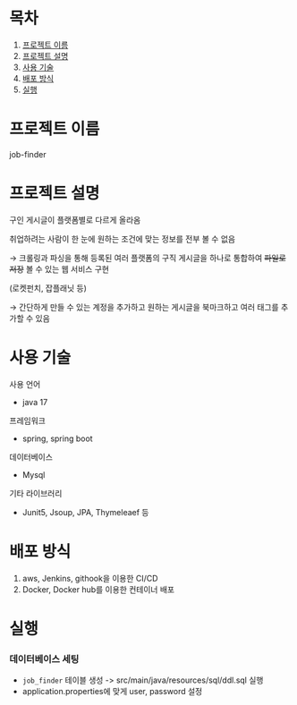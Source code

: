 # 목차

1. [프로젝트 이름](#프로젝트-이름)
2. [프로젝트 설명](#프로젝트-설명)
3. [사용 기술](#사용-기술)
4. [배포 방식](#배포-방식)
5. [실행](#실행)

# 프로젝트 이름

job-finder

# 프로젝트 설명

구인 게시글이 플랫폼별로 다르게 올라옴

취업하려는 사람이 한 눈에 원하는 조건에 맞는 정보를 전부 볼 수 없음

→ 크롤링과 파싱을 통해 등록된 여러 플랫폼의 구직 게시글을 하나로 통합하여 ~~파일로 저장~~ 볼 수 있는 웹 서비스 구현

(로켓펀치, 잡플래닛 등)

→ 간단하게 만들 수 있는 계정을 추가하고 원하는 게시글을 북마크하고 여러 태그를 추가할 수 있음

# 사용 기술

사용 언어
- java 17

프레임워크
- spring, spring boot

데이터베이스
- Mysql

기타 라이브러리
- Junit5, Jsoup, JPA, Thymeleaef 등

# 배포 방식

1. aws, Jenkins, githook을 이용한 CI/CD
2. Docker, Docker hub를 이용한 컨테이너 배포


# 실행

### 데이터베이스 세팅

- `job_finder` 테이블 생성 -> src/main/java/resources/sql/ddl.sql 실행
- application.properties에 맞게 user, password 설정

